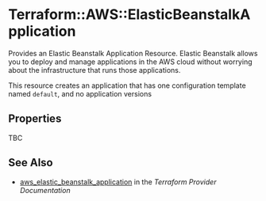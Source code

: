 # Terraform::AWS::ElasticBeanstalkApplication

Provides an Elastic Beanstalk Application Resource. Elastic Beanstalk allows
you to deploy and manage applications in the AWS cloud without worrying about
the infrastructure that runs those applications.

This resource creates an application that has one configuration template named
`default`, and no application versions

## Properties

TBC

## See Also

* [aws_elastic_beanstalk_application](https://www.terraform.io/docs/providers/aws/r/elastic_beanstalk_application.html) in the _Terraform Provider Documentation_